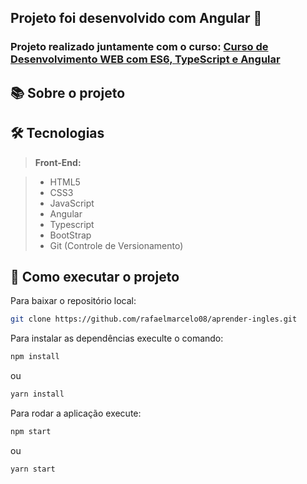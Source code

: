 ## Projeto foi desenvolvido com Angular 🚀

### Projeto realizado juntamente com o curso: [Curso de Desenvolvimento WEB com ES6, TypeScript e Angular](https://www.udemy.com/course/curso-de-desenvolvimento-web-com-es6-typescript-e-angular-4/)

## 📚 Sobre o projeto

## 🛠 Tecnologias

> **Front-End:**

> - HTML5 
> - CSS3
> - JavaScript
> - Angular
> - Typescript
> - BootStrap
> - Git (Controle de Versionamento)

## 🚀 Como executar o projeto

Para baixar o repositório local: 

```bash
git clone https://github.com/rafaelmarcelo08/aprender-ingles.git
```
Para instalar as dependências execulte o comando:

```bash
npm install
```
ou 
```bash
yarn install
```

Para rodar a aplicação execute:
```bash
npm start
```
ou 
```bash
yarn start
```
